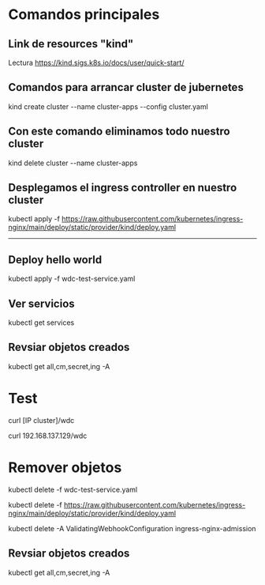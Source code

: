 # Comandos principales

## Link de resources "kind"

Lectura https://kind.sigs.k8s.io/docs/user/quick-start/

## Comandos para arrancar cluster de jubernetes


kind create cluster --name cluster-apps --config cluster.yaml

## Con este comando eliminamos todo nuestro cluster
kind delete cluster --name cluster-apps

## Desplegamos el ingress controller en nuestro cluster

kubectl apply -f https://raw.githubusercontent.com/kubernetes/ingress-nginx/main/deploy/static/provider/kind/deploy.yaml



------------------------------------------


## Deploy hello world

kubectl apply -f wdc-test-service.yaml

## Ver servicios

kubectl get services

## Revsiar objetos creados

kubectl get all,cm,secret,ing -A

# Test

curl [IP cluster]/wdc

curl 192.168.137.129/wdc


# Remover objetos


kubectl delete -f wdc-test-service.yaml

kubectl delete -f https://raw.githubusercontent.com/kubernetes/ingress-nginx/main/deploy/static/provider/kind/deploy.yaml

kubectl delete -A ValidatingWebhookConfiguration ingress-nginx-admission


## Revsiar objetos creados

kubectl get all,cm,secret,ing -A